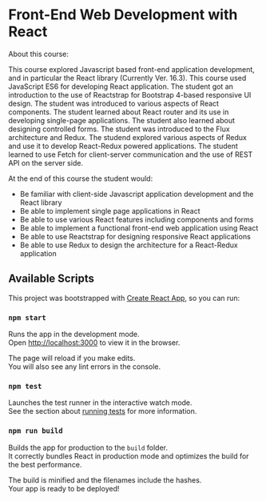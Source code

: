 # Front-End Web Development with React

About this course:

This course explored Javascript based front-end application development, and in particular the React library (Currently Ver. 16.3). This course used JavaScript ES6 for developing React application. The student got an introduction to the use of Reactstrap for Bootstrap 4-based responsive UI design. The student was introduced to various aspects of React components. The student learned about React router and its use in developing single-page applications. The student also learned about designing controlled forms. The student was introduced to the Flux architecture and Redux. The studend explored various aspects of Redux and use it to develop React-Redux powered applications. The student learned to use Fetch for client-server communication and the use of REST API on the server side.

At the end of this course the student would:

- Be familiar with client-side Javascript application development and the React library
- Be able to implement single page applications in React
- Be able to use various React features including components and forms
- Be able to implement a functional front-end web application using React
- Be able to use Reactstrap for designing responsive React applications
- Be able to use Redux to design the architecture for a React-Redux application

## Available Scripts

This project was bootstrapped with [Create React App](https://github.com/facebook/create-react-app), so you can run:

### `npm start`

Runs the app in the development mode.<br />
Open [http://localhost:3000](http://localhost:3000) to view it in the browser.

The page will reload if you make edits.<br />
You will also see any lint errors in the console.

### `npm test`

Launches the test runner in the interactive watch mode.<br />
See the section about [running tests](https://facebook.github.io/create-react-app/docs/running-tests) for more information.

### `npm run build`

Builds the app for production to the `build` folder.<br />
It correctly bundles React in production mode and optimizes the build for the best performance.

The build is minified and the filenames include the hashes.<br />
Your app is ready to be deployed!


